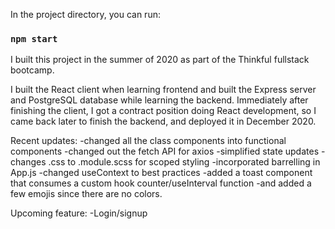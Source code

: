 In the project directory, you can run:

### `npm start`

I built this project in the summer of 2020 as part of the Thinkful fullstack bootcamp. 

I built the React client when learning frontend and built the Express server and PostgreSQL database while learning the backend. Immediately after finishing the client, I got a contract position doing React development, so I came back later to finish the backend, and deployed it in December 2020. 

Recent updates: 
-changed all the class components into functional components
-changed out the fetch API for axios
-simplified state updates
-changes .css to .module.scss for scoped styling
-incorporated barrelling in App.js
-changed useContext to best practices
-added a toast component that consumes a custom hook counter/useInterval function
-and added a few emojis since there are no colors.

Upcoming feature:
-Login/signup
